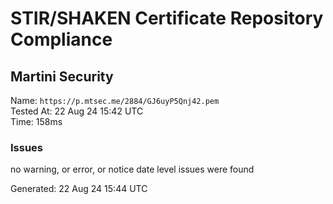 # STIR/SHAKEN Certificate Repository Compliance

## Martini Security

Name: `https://p.mtsec.me/2884/GJ6uyP5Qnj42.pem`\
Tested At: 22 Aug 24 15:42 UTC\
Time: 158ms

### Issues

no warning, or error, or notice date level issues were found

Generated: 22 Aug 24 15:44 UTC